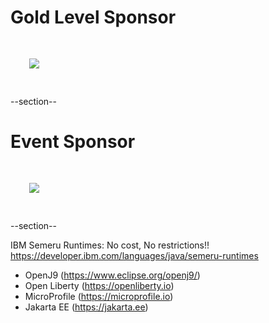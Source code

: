 # Gold Level Sponsor

<img src="images/jfrog.png" style="border:none; box-shadow:none; margin: 30px; background:white;"/>

--section--
# Event Sponsor

<img src="images/ibm.jpg" style="border:none; box-shadow:none; margin: 30px; background:white;"/>

--section--

IBM Semeru Runtimes: No cost, No restrictions!!
https://developer.ibm.com/languages/java/semeru-runtimes

- OpenJ9 (https://www.eclipse.org/openj9/)
- Open Liberty (https://openliberty.io)<br/>
- MicroProfile (https://microprofile.io)<br/>
- Jakarta EE (https://jakarta.ee)<br/>
